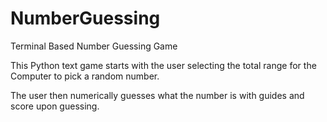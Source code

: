# NumberGuessing
Terminal Based Number Guessing Game

This Python text game starts with the user selecting the total range for the Computer to pick a random number.

The user then numerically guesses what the number is with guides and score upon guessing.
